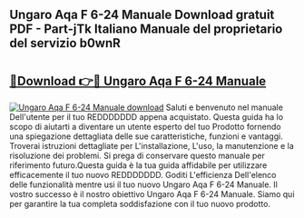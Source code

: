 ## Ungaro Aqa F 6-24 Manuale Download gratuit PDF - Part-jTk Italiano Manuale del proprietario del servizio b0wnR

# <h2><a href="http://dfa5cd3.blite.top/?on=Ungaro+Aqa+F+6-24+Manuale">🔗Download 👉🔴 Ungaro Aqa F 6-24 Manuale</a></h2>

[![Ungaro Aqa F 6-24 Manuale download](https://i.imgur.com/lujVjoI.png)](http://dfa5cd3.blite.top/?on=Ungaro+Aqa+F+6-24+Manuale)
Saluti e benvenuto nel manuale Dell'utente per il tuo REDDDDDDD appena acquistato. Questa guida ha lo scopo di aiutarti a diventare un utente esperto del tuo Prodotto fornendo una spiegazione dettagliata delle sue caratteristiche, funzioni e vantaggi. Troverai istruzioni dettagliate per L'installazione, L'uso, la manutenzione e la risoluzione dei problemi. Si prega di conservare questo manuale per riferimento futuro.Questa guida è la tua guida affidabile per utilizzare efficacemente il tuo nuovo REDDDDDDD. Goditi L'efficienza Dell'elenco delle funzionalità mentre usi il tuo nuovo Ungaro Aqa F 6-24 Manuale. Il vostro successo è il nostro obiettivo Ungaro Aqa F 6-24 Manuale. Siamo qui per garantire la tua completa soddisfazione con il tuo nuovo prodotto.
